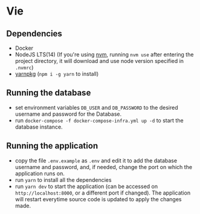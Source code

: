 # Vie

## Dependencies

- Docker
- NodeJS LTS(14) (If you're using [nvm](https://github.com/nvm-sh/nvm), running `nvm use` after entering the project directory, it will download and use node version specified in `.nvmrc`)
- [yarnpkg](https://yarnpkg.com/) (`npm i -g yarn` to install)

## Running the database

- set environment variables `DB_USER` and `DB_PASSWORD` to the desired username and password for the Database.
- run `docker-compose -f docker-compose-infra.yml up -d` to start the database instance.

## Running the application

- copy the file `.env.example` as `.env` and edit it to add the database username and password, and, if needed, change the port on which the application runs on.
- run `yarn` to install all the dependencies
- run `yarn dev` to start the application (can be accessed on `http://localhost:8000`, or a different port if changed). The application will restart everytime source code is updated to apply the changes made.
